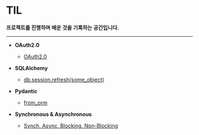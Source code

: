# TIL

**프로젝트를 진행하며 배운 것을 기록하는 공간입니다.**
- - -
* **OAuth2.0**
  * [OAuth2.0](https://github.com/teeinn/TIL/blob/main/OAuth2.0/OAuth2.0.md)

* **SQLAlchemy**
  * [db.session.refresh(some_object)](https://github.com/teeinn/TIL/blob/main/SQLAlchemy/db.session.refresh(some_object).md)

* **Pydantic**
  * [from_orm](https://github.com/teeinn/TIL/blob/main/Pydantic/from_orm.md)

* **Synchronous & Asynchronous**
  * [Synch, Async, Blocking, Non-Blocking](https://github.com/teeinn/TIL/blob/main/Synchronous%20%26%20Asynchronous/Synchronous.md)

